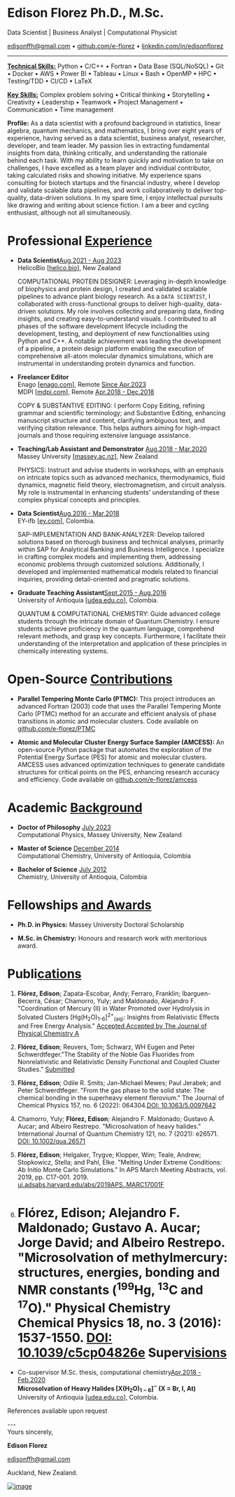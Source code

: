 # Edison **Florez** Ph.D., M.Sc.

Data Scientist \| Business Analyst \| Computational Physicist

<edisonffh@gmail.com> $\bullet$
[github.com/e-florez](https://github.com/e-florez) $\bullet$
[linkedin.com/in/edisonflorez](https://www.linkedin.com/in/edisonflorez/)

---

[**Technical Skills:**](.) Python $\bullet$ C/C++ $\bullet$ Fortran
$\bullet$ Data Base (SQL/NoSQL) $\bullet$ Git $\bullet$ Docker $\bullet$
AWS $\bullet$ Power BI $\bullet$ Tableau $\bullet$ Linux $\bullet$ Bash
$\bullet$ OpenMP $\bullet$ HPC $\bullet$ Testing/TDD $\bullet$ CI/CD
$\bullet$ LaTeX

[**Key Skills:**](.) Complex problem solving $\bullet$ Critical thinking
$\bullet$ Storytelling $\bullet$ Creativity $\bullet$ Leadership
$\bullet$ Teamwork $\bullet$ Project Management $\bullet$ Communication
$\bullet$ Time management

**Profile:** As a data scientist with a profound background in
statistics, linear algebra, quantum mechanics, and mathematics, I bring
over eight years of experience, having served as a data scientist,
business analyst, researcher, developer, and team leader. My passion
lies in extracting fundamental insights from data, thinking critically,
and understanding the rationale behind each task. With my ability to
learn quickly and motivation to take on challenges, I have excelled as a
team player and individual contributor, taking calculated risks and
showing initiative. My experience spans consulting for biotech startups
and the financial industry, where I develop and validate scalable data
pipelines, and work collaboratively to deliver top-quality, data-driven
solutions. In my spare time, I enjoy intellectual pursuits like drawing
and writing about science fiction. I am a beer and cycling enthusiast,
although not all simultaneously.

# Professional [Experience](.)

- **Data Scientist**[Aug.2021 - Aug 2023](.)\
  HelicoBio \[[helico.bio](www.helico.bio)\], New Zealand

  COMPUTATIONAL PROTEIN DESIGNER: Leveraging in-depth knowledge of
  biophysics and protein design, I created and validated scalable
  pipelines to advance plant biology research. As a `DATA SCIENTIST`,
  I collaborated with cross-functional groups to deliver high-quality,
  data-driven solutions. My role involves collecting and preparing
  data, finding insights, and creating easy-to-understand visuals. I
  contributed to all phases of the software development lifecycle
  including the development, testing, and deployment of new
  functionalities using Python and C++. A notable achievement was
  leading the development of a pipeline, a protein design platform
  enabling the execution of comprehensive all-atom molecular dynamics
  simulations, which are instrumental in understanding protein
  dynamics and function.

- **Freelancer Editor**\
  Enago \[[enago.com](https://www.enago.com/)\], Remote [Since
  Apr.2023](.)\
  MDPI \[[mdpi.com](https://www.mdpi.com/)\], Remote [Apr.2018 -
  Dec.2018](.)

  COPY & SUBSTANTIVE EDITING: I perform Copy Editing, refining grammar
  and scientific terminology; and Substantive Editing, enhancing
  manuscript structure and content, clarifying ambiguous text, and
  verifying citation relevance. This helps authors aiming for
  high-impact journals and those requiring extensive language
  assistance.

- **Teaching/Lab Assistant and Demonstrator** [Aug.2018 -
  Mar.2020](.)\
  Massey University \[[massey.ac.nz](www.massey.ac.nz)\], New Zealand

  PHYSICS: Instruct and advise students in workshops, with an emphasis
  on intricate topics such as advanced mechanics, thermodynamics,
  fluid dynamics, magnetic field theory, electromagnetism, and circuit
  analysis. My role is instrumental in enhancing students'
  understanding of these complex physical concepts and principles.

- **Data Scientist**[Aug.2016 - Mar.2018](.)\
  EY-ifb \[[ey.com](www.ey.com/en_gl/ey-ifb)\], Colombia.

  SAP-IMPLEMENTATION AND BANK-ANALYZER: Develop tailored solutions
  based on thorough business and technical analyses, primarily within
  SAP for Analytical Banking and Business Intelligence. I specialize
  in crafting complex models and implementing them, addressing
  economic problems through customized solutions. Additionally, I
  developed and implemented mathematical models related to financial
  inquiries, providing detail-oriented and pragmatic solutions.

- **Graduate Teaching Assistant**[Sept.2015 - Aug.2016](.)\
  University of Antioquia \[[udea.edu.co](www.udea.edu.co)\],
  Colombia.

  QUANTUM & COMPUTATIONAL CHEMISTRY: Guide advanced college students
  through the intricate domain of Quantum Chemistry. I ensure students
  achieve proficiency in the quantum language, comprehend relevant
  methods, and grasp key concepts. Furthermore, I facilitate their
  understanding of the interpretation and application of these
  principles in chemically interesting systems.

# Open-Source [Contributions](.)

- **Parallel Tempering Monte Carlo (PTMC):** This project introduces
  an advanced Fortran (2003) code that uses the Parallel Tempering
  Monte Carlo (PTMC) method for an accurate and efficient analysis of
  phase transitions in atomic and molecular clusters. Code available
  on [github.com/e-florez/PTMC](https://github.com/e-florez/PTMC)

- **Atomic and Molecular Cluster Energy Surface Sampler (AMCESS):** An
  open-source Python package that automates the exploration of the
  Potential Energy Surface (PES) for atomic and molecular clusters.
  AMCESS uses advanced optimization techniques to generate candidate
  structures for critical points on the PES, enhancing research
  accuracy and efficiency. Code available on
  [github.com/e-florez/amcess](https://github.com/e-florez/amcess)

# Academic [Background](.)

- **Doctor of Philosophy** [July 2023](.)\
  Computational Physics, Massey University, New Zealand

- **Master of Science** [December 2014](.)\
  Computational Chemistry, University of Antioquia, Colombia

- **Bachelor of Science** [July 2012](.)\
  Chemistry, University of Antioquia, Colombia

# Fellowships [and Awards](.)

- **Ph.D. in Physics:** Massey University Doctoral Scholarship

- **M.Sc. in Chemistry:** Honours and research work with meritorious
  award.

# Publi[cations](.)

1. **Flórez, Edison**; Zapata-Escobar, Andy; Ferraro, Franklin; Ibarguen-Becerra, César; Chamorro, Yuly; and Maldonado, Alejandro F. "Coordination of Mercury (II) in Water Promoted over Hydrolysis in Solvated Clusters [Hg(H<sub>2</sub>O)<sub>1-6</sub>]<sup>2+</sup><sub>(aq)</sub>: Insights from Relativistic Effects and Free Energy Analysis." [Accepted Accepted by The Journal of Physical Chemistry A](.)

2. **Flórez, Edison**; Reuvers, Tom; Schwarz, WH Eugen and Peter Schwerdtfeger."The Stability of the Noble Gas Fluorides from Nonrelativistic and Relativistic Density Functional and Coupled Cluster Studies." [Submitted](.)

3. **Flórez, Edison**; Odile R. Smits; Jan-Michael Mewes; Paul Jerabek; and Peter Schwerdtfeger. "From the gas phase to the solid state: The chemical bonding in the superheavy element flerovium." The Journal of Chemical Physics 157, no. 6 (2022): 064304.[DOI: 10.1063/5.0097642](https://www.doi.org/10.1063/5.0097642)

4. Chamorro, Yuly; **Flórez, Edison**; Alejandro F. Maldonado; Gustavo A. Aucar; and Albeiro Restrepo. "Microsolvation of heavy halides." International Journal of Quantum Chemistry 121, no. 7 (2021): e26571. [DOI: 10.1002/qua.26571](https://www.doi.org/10.1002/qua.26571)

5. **Flórez, Edison**; Helgaker, Trygve; Klopper, Wim; Teale, Andrew; Stopkowicz, Stella; and Pahl, Elke. "Melting Under Extreme Conditions: Ab Initio Monte Carlo Simulations." In APS March Meeting Abstracts, vol. 2019, pp. C17-001. 2019.
   [ui.adsabs.harvard.edu/abs/2019APS..MARC17001F](https://ui.adsabs.harvard.edu/abs/2019APS..MARC17001F/abstract)

6. **Flórez, Edison**; Alejandro F. Maldonado; Gustavo A. Aucar; Jorge David; and Albeiro Restrepo. "Microsolvation of methylmercury: structures, energies, bonding and NMR constants (<sup>199</sup>Hg, <sup>13</sup>C and <sup>17</sup>O)." Physical Chemistry Chemical Physics 18, no. 3 (2016): 1537-1550. [DOI: 10.1039/c5cp04826e](https://www.doi.org/10.1039/c5cp04826e)
   Super[visions](.)
   =================

- Co-supervisor M.Sc. thesis, computational chemistry[Apr.2018 -
  Feb.2020](.)\
  **Microsolvation of Heavy Halides \[X(H$_2$O)$_{1-6}$\]$^-$ (X = Br,
  I, At)**\
  University of Antioquia \[[udea.edu.co](www.udea.edu.co)\],
  Colombia.

References available upon request

---\
Yours sincerely,

**Edison Florez**

<edisonffh@gmail.com>

Auckland, New Zealand.

[ ![image](figs/qrcode_github_page.png) ](https://github.com/e-florez/)

